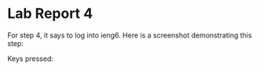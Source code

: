 # Lab Report 4

For step 4, it says to log into ieng6. Here is a screenshot demonstrating this step:

Keys pressed: <up>
